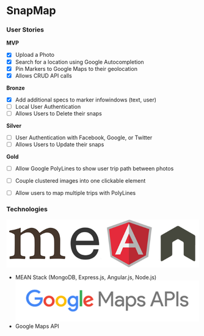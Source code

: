 # SnapMap

### User Stories

**MVP**
- [x] Upload a Photo
- [x] Search for a location using Google Autocompletion
- [x] Pin Markers to Google Maps to their geolocation
- [x] Allows CRUD API calls

**Bronze**
- [x] Add additional specs to marker infowindows (text, user)
- [ ] Local User Authentication
- [ ] Allows Users to Delete their snaps

**Silver**
- [ ] User Authentication with Facebook, Google, or Twitter
- [ ] Allows Users to Update their snaps

**Gold**
- [ ] Allow Google PolyLines to show user trip path between photos
- [ ] Couple clustered images into one clickable element
- [ ] Allow users to map multiple trips with PolyLines


### Technologies
![mean-logo](./images/mean-logo.jpeg)
* MEAN Stack (MongoDB, Express.js, Angular.js, Node.js)
![google_maps_api](./images/google_maps_api.png)
* Google Maps API
